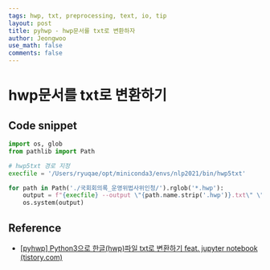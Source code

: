 ```yaml
---
tags: hwp, txt, preprocessing, text, io, tip
layout: post
title: pyhwp - hwp문서를 txt로 변환하자
author: Jeongwoo
use_math: false
comments: false
---
```


# hwp문서를 txt로 변환하기

## Code snippet

```python
import os, glob
from pathlib import Path

# hwp5txt 경로 지정
execfile = '/Users/ryuqae/opt/miniconda3/envs/nlp2021/bin/hwp5txt'

for path in Path('./국회회의록_운영위법사위인청/').rglob('*.hwp'):
    output = f"{execfile} --output \"{path.name.strip('.hwp')}.txt\" \"{path}\""
    os.system(output)
```

## Reference

- [[pyhwp] Python3으로 한글(hwp)파일 txt로 변환하기 feat. jupyter notebook (tistory.com)](https://hyyoka-ling-nlp.tistory.com/6)
